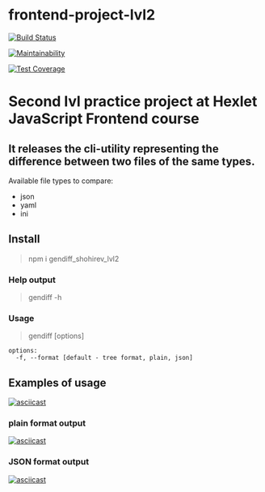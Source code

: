 # frontend-project-lvl2

[![Build Status](https://travis-ci.com/shohirev/frontend-project-lvl2.svg?branch=master)](https://travis-ci.com/shohirev/frontend-project-lvl2)

[![Maintainability](https://api.codeclimate.com/v1/badges/a99a88d28ad37a79dbf6/maintainability)](https://codeclimate.com/github/codeclimate/codeclimate/maintainability)

[![Test Coverage](https://api.codeclimate.com/v1/badges/a99a88d28ad37a79dbf6/test_coverage)](https://codeclimate.com/github/codeclimate/codeclimate/test_coverage)

#  Second lvl practice project at Hexlet JavaScript Frontend course

##  It releases the cli-utility representing the difference between two files of the same types.
Available file types to compare:
  - json
  - yaml
  - ini

## Install
>npm i gendiff_shohirev_lvl2

### Help output
> gendiff -h

### Usage
> gendiff [options] <firstFilePath> <secondFilePath>

	options:
	  -f, --format [default - tree format, plain, json]

## Examples of usage

[![asciicast](https://asciinema.org/a/fDOpENEeUAAxMaczGuecML6ej.svg)](https://asciinema.org/a/fDOpENEeUAAxMaczGuecML6ej)

### plain format output

[![asciicast](https://asciinema.org/a/l5ciww2HofS7cfIj42RmivGNX.svg)](https://asciinema.org/a/l5ciww2HofS7cfIj42RmivGNX)

### JSON format output

[![asciicast](https://asciinema.org/a/WBjQdWFHov6N175gwuoBrRQie.svg)](https://asciinema.org/a/WBjQdWFHov6N175gwuoBrRQie)